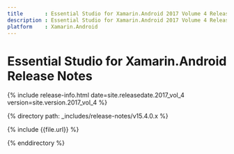 ```yaml
---
title       : Essential Studio for Xamarin.Android 2017 Volume 4 Release Notes
description : Essential Studio for Xamarin.Android 2017 Volume 4 Release Notes
platform    : Xamarin.Android
---
```


# Essential Studio for Xamarin.Android Release Notes

{% include release-info.html date=site.releasedate.2017_vol_4 version=site.version.2017_vol_4 %} 

{% directory path: _includes/release-notes/v15.4.0.x %}

{% include {{file.url}} %}

{% enddirectory %}